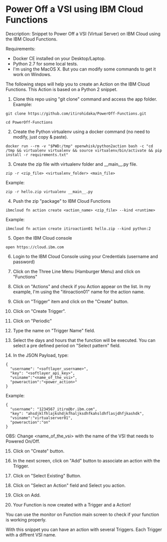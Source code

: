 # Power Off a VSI using IBM Cloud Functions
Description: Snippet to Power Off a VSI (Virtual Server) on IBM Cloud using the IBM Cloud Functions.

Requirements:
- Docker CE installed on your Desktop/Laptop.
- Python 2.7 for some local tests.
- I'm using the MacOS X. But you can modify some commands to get it work on Windows.

The following steps will help you to create an Action on the IBM Cloud Functions.
This Action is based on a Python 2 snippet.

1. Clone this repo using "git clone" command and access the app folder.
Example:
```
git clone https://github.com/itirohidaka/PowerOff-Functions.git
```
```
cd PowerOff-Functions
```
2. Create the Python virtualenv using a docker command (no need to modify, just copy & paste).
```
docker run --rm -v "$PWD:/tmp" openwhisk/python2action bash -c "cd /tmp && virtualenv virtualenv && source virtualenv/bin/activate && pip install -r requirements.txt"
```
3. Create the zip file with virtualenv folder and \_\_main\_\_.py file.
```
zip -r <zip_file> <virtualenv_folder> <main_file>
```
Example:
```
zip -r hello.zip virtualenv __main__.py
```
4. Push the zip "package" to IBM Cloud Functions
```
ibmcloud fn action create <action_name> <zip_file> --kind <runtime>
```
Example:
```
ibmcloud fn action create itiroaction01 hello.zip --kind python:2
```
5. Open the IBM Cloud console
```
open https://cloud.ibm.com
```
6. Login to the IBM Cloud Console using your Credentials (username and password)

7. Click on the Three Line Menu (Hamburger Menu) and click on "Functions"

8. Click on "Actions" and check if you Action appear on the list. In my example, I'm using the "itiroaction01" name for the action name.

9. Click on "Trigger" item and click on the "Create" button.

10. Click on "Create Trigger".

11. Click on "Periodic"

12. Type the name on "Trigger Name" field.

13. Select the days and hours that the function will be executed. You can select a pre defined period on "Select pattern" field.

14. In the JSON Payload, type:
```
{
  "username": "<softlayer_username>",
  "key": "<softlayer_api_key>",
  "vsiname":"<name_of_the_vsi>",
  "poweraction":"<power_action>"
}
```
Example:
```
{
  "username": "1234567_itiro@br.ibm.com",
  "key": "ahsdjklfhlajkshdjkfhaljksdhfkahsldhflasjdhfjkashdk",
  "vsiname":"virtualserver01",
  "poweraction":"on"
}
```
OBS: Change <name_of_the_vsi> with the name of the VSI that needs to Powered On/Off.

15. Click on "Create" button.

16. In the next screen, click on "Add" button to associate an action with the Trigger.

17. Click on "Select Existing" Button.

18. Click on "Select an Action" field and Select you action.

19. Click on Add.

20. Your Function is now created with a Trigger and a Action!

You can use the monitor on Function main screen to check if your function is working properly.

With this snippet you can have an action with several Triggers. Each Trigger with a diffrent VSI name.
